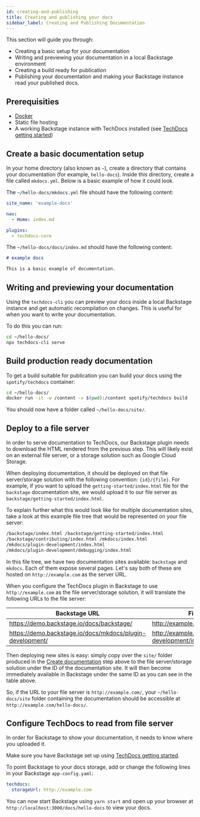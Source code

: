 ```yaml
---
id: creating-and-publishing
title: Creating and publishing your docs
sidebar_label: Creating and Publishing Documentation
---
```


This section will guide you through:

- Creating a basic setup for your documentation
- Writing and previewing your documentation in a local Backstage environment
- Creating a build ready for publication
- Publishing your documentation and making your Backstage instance read your
  published docs.

## Prerequisities

- [Docker](https://docs.docker.com/get-docker/)
- Static file hosting
- A working Backstage instance with TechDocs installed (see
  [TechDocs getting started](getting-started.md))

## Create a basic documentation setup

In your home directory (also known as `~`), create a directory that contains
your documentation (for example, `hello-docs`). Inside this directory, create a
file called `mkdocs.yml`. Below is a basic example of how it could look.

The `~/hello-docs/mkdocs.yml` file should have the following content:

```yaml
site_name: 'example-docs'

nav:
  - Home: index.md

plugins:
  - techdocs-core
```

The `~/hello-docs/docs/index.md` should have the following content:

```md
# example docs

This is a basic example of documentation.
```

## Writing and previewing your documentation

Using the `techdocs-cli` you can preview your docs inside a local Backstage
instance and get automatic recompilation on changes. This is useful for when you
want to write your documentation.

To do this you can run:

```bash
cd ~/hello-docs/
npx techdocs-cli serve
```

## Build production ready documentation

To get a build suitable for publication you can build your docs using the
`spotify/techdocs` container:

```bash
cd ~/hello-docs/
docker run -it -w /content -v $(pwd):/content spotify/techdocs build
```

You should now have a folder called `~/hello-docs/site/`.

## Deploy to a file server

In order to serve documentation to TechDocs, our Backstage plugin needs to
download the HTML rendered from the previous step. This will likely exist on an
external file server, or a storage solution such as Google Cloud Storage.

When deploying documentation, it should be deployed on that file server/storage
solution with the following convention: `{id}/{file}`. For example, if you want
to upload the `getting-started/index.html` file for the `backstage`
documentation site, we would upload it to our file server as
`backstage/getting-started/index.html`.

To explain further what this would look like for multiple documentation sites,
take a look at this example file tree that would be represented on your file
server:

```md
/backstage/index.html /backstage/getting-started/index.html
/backstage/contributing/index.html /mkdocs/index.html
/mkdocs/plugin-development/index.html
/mkdocs/plugin-development/debugging/index.html
```

In this file tree, we have two documentation sites available: `backstage` and
`mkdocs`. Each of them expose several pages. Let's say both of these are hosted
on `http://example.com` as the server URL.

When you configure the TechDocs plugin in Backstage to use `http://example.com`
as the file server/storage solution, it will translate the following URLs to the
file server:

| Backstage URL                                             | File Server URL                                         |
| --------------------------------------------------------- | ------------------------------------------------------- |
| https://demo.backstage.io/docs/backstage/                 | http://example.com/backstage/index.html                 |
| https://demo.backstage.io/docs/mkdocs/plugin-development/ | http://example.com/mkdocs/plugin-development/index.html |

Then deploying new sites is easy: simply copy over the `site/` folder produced
in the [Create documentation](#build-production-ready-documentation) step above
to the file server/storage solution under the ID of the documentation site. It
will then become immediately available in Backstage under the same ID as you can
see in the table above.

So, if the URL to your file server is `http://example.com/`, your
`~/hello-docs/site` folder containing the documentation should be accessible at
`http://example.com/hello-docs/`.

## Configure TechDocs to read from file server

In order for Backstage to show your documentation, it needs to know where you
uploaded it.

Make sure you have Backstage set up using
[TechDocs getting started](getting-started.md).

To point Backstage to your docs storage, add or change the following lines in
your Backstage `app-config.yaml`:

```yaml
techdocs:
  storageUrl: http://example.com
```

You can now start Backstage using `yarn start` and open up your browser at
`http://localhost:3000/docs/hello-docs` to view your docs.
